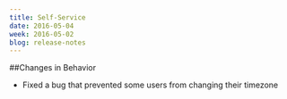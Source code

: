 ```yaml
---
title: Self-Service
date: 2016-05-04
week: 2016-05-02
blog: release-notes
---
```


##Changes in Behavior

* Fixed a bug that prevented some users from changing their timezone
